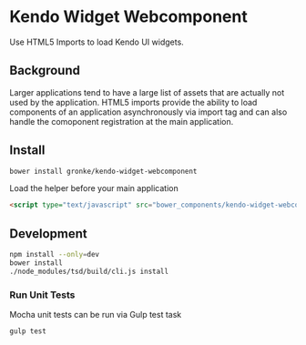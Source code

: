 Kendo Widget Webcomponent
=========================
Use HTML5 Imports to load Kendo UI widgets.

Background
----------
Larger applications tend to have a large list of assets that are actually not used by the application. HTML5 imports provide the ability to load components of an application asynchronously via import tag and can also handle the comoponent registration at the main application.

Install
-------
```bash
bower install gronke/kendo-widget-webcomponent
```

Load the helper before your main application
```html
<script type="text/javascript" src="bower_components/kendo-widget-webcomponent/dist/kendo-widget-webcomponent.js"></script>
```

Development
-----------
```bash
npm install --only=dev
bower install
./node_modules/tsd/build/cli.js install
```

### Run Unit Tests
Mocha unit tests can be run via Gulp test task
```bash
gulp test
```
